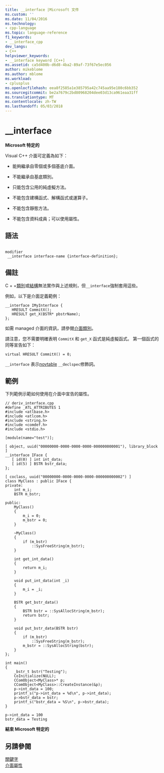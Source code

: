 ```yaml
---
title: __interface |Microsoft 文件
ms.custom: ''
ms.date: 11/04/2016
ms.technology:
- cpp-language
ms.topic: language-reference
f1_keywords:
- __interface_cpp
dev_langs:
- C++
helpviewer_keywords:
- __interface keyword [C++]
ms.assetid: ca5d400b-d6d8-4ba2-89af-73f67e5ec056
author: mikeblome
ms.author: mblome
ms.workload:
- cplusplus
ms.openlocfilehash: eea8f2585a1e385795a42c745aa95e180c6bb352
ms.sourcegitcommit: be2a7679c2bd80968204dee03d13ca961eaa31ff
ms.translationtype: MT
ms.contentlocale: zh-TW
ms.lasthandoff: 05/03/2018
---
```

# <a name="interface"></a>__interface
**Microsoft 特定的**  
  
 Visual C++ 介面可定義為如下：  
  
-   能夠繼承自零個或多個基底介面。  
  
-   不能繼承自基底類別。  
  
-   只能包含公用的純虛擬方法。  
  
-   不能包含建構函式、解構函式或運算子。  
  
-   不能包含靜態方法。  
  
-   不能包含資料成員；可以使用屬性。  
  
## <a name="syntax"></a>語法  
  
```  
  
modifier  
 __interface interface-name {interface-definition};  
```  
  
## <a name="remarks"></a>備註  
 C + +[類別](../cpp/class-cpp.md)或[結構](../cpp/struct-cpp.md)無法實作與上述規則，但`__interface`強制套用這些。  
  
 例如，以下是介面定義範例：  
  
```  
__interface IMyInterface {  
   HRESULT CommitX();  
   HRESULT get_X(BSTR* pbstrName);  
};  
```  
  
 如需 managed 介面的資訊，請參閱[介面類別](../windows/interface-class-cpp-component-extensions.md)。  
  
 請注意，您不需要明確表明 `CommitX` 和 `get_X` 函式是純虛擬函式。 第一個函式的同等宣告如下：  
  
```  
virtual HRESULT CommitX() = 0;  
```  
  
 `__interface` 表示[novtable](../cpp/novtable.md) `__declspec`修飾詞。  
  
## <a name="example"></a>範例  
 下列範例示範如何使用在介面中宣告的屬性。  
  
```  
// deriv_interface.cpp  
#define _ATL_ATTRIBUTES 1  
#include <atlbase.h>  
#include <atlcom.h>  
#include <string.h>  
#include <comdef.h>  
#include <stdio.h>  
  
[module(name="test")];  
  
[ object, uuid("00000000-0000-0000-0000-000000000001"), library_block ]  
__interface IFace {  
   [ id(0) ] int int_data;  
   [ id(5) ] BSTR bstr_data;  
};  
  
[ coclass, uuid("00000000-0000-0000-0000-000000000002") ]  
class MyClass : public IFace {  
private:  
    int m_i;  
    BSTR m_bstr;   
  
public:  
    MyClass()  
    {  
        m_i = 0;  
        m_bstr = 0;  
    }  
  
    ~MyClass()  
    {  
        if (m_bstr)   
            ::SysFreeString(m_bstr);  
    }  
  
    int get_int_data()  
    {  
        return m_i;  
    }  
  
    void put_int_data(int _i)   
    {  
        m_i = _i;  
    }  
  
    BSTR get_bstr_data()  
    {   
        BSTR bstr = ::SysAllocString(m_bstr);  
        return bstr;   
    }  
  
    void put_bstr_data(BSTR bstr)   
    {   
        if (m_bstr)   
            ::SysFreeString(m_bstr);  
        m_bstr = ::SysAllocString(bstr);  
    }  
};  
  
int main()  
{  
    _bstr_t bstr("Testing");  
    CoInitialize(NULL);  
    CComObject<MyClass>* p;  
    CComObject<MyClass>::CreateInstance(&p);  
    p->int_data = 100;  
    printf_s("p->int_data = %d\n", p->int_data);                
    p->bstr_data = bstr;  
    printf_s("bstr_data = %S\n", p->bstr_data);  
}  
```  
  
```Output  
p->int_data = 100  
bstr_data = Testing  
```  
  
**結束 Microsoft 特定的**  
  
## <a name="see-also"></a>另請參閱  
 [關鍵字](../cpp/keywords-cpp.md)   
 [介面屬性](../windows/interface-attributes.md)